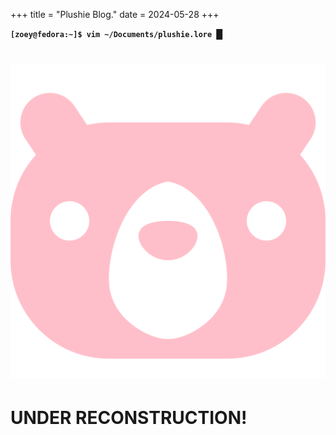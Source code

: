 +++
title = "Plushie Blog."
date = 2024-05-28
+++

<div class="catHeader">
<p><b><code class="code" aria-hidden="true">[zoey@fedora:~]$ vim ~/Documents/plushie.lore </code><span class="cursor">█</span></b></p>
</div>

  
<h1 class="categoryHeader"> <img src="/myarticles_zola/static/img/Plushies/bear-symbolic.png " alt="Plushies" class="categoryHeaderIcon">  </h1>
<h1>UNDER RECONSTRUCTION!</h1>

<!-- <!DOCTYPE html>
<html>
  <head>
    <meta name="view-transition" content="same-origin"/>
    <meta charset="UTF-8">
    <meta name="viewport" content="width=device-width, initial-scale=1.0">
    <title>The web site of zoeytheratspage</title>
    <script src="https://code.jquery.com/jquery-1.10.2.js"></script>
    <script type="text/javascript" src="/navBar/navBar.js"></script>
    <link href="/css/style.css" rel="stylesheet" type="text/css" media="all">
    <link href="/css/plushie.css" rel="stylesheet" type="text/css" media="all">
  </head>
  <body>
    <div id="navBar"></div>
    <main>
      <div class="catHeader">
        <p><b><code class="code" aria-hidden="true">[zoey@fedora:~]$ vim ~/Documents/plushie.lore </code><span class="cursor">█</span></b></p>
      </div>
  
      <h1 class="categoryHeader"> <img src="/myarticles_zola/static/img/Plushies/bear-symbolic.png " alt="Plushies" class="categoryHeaderIcon"> All my plushies ^.^ </h1>
      <h1>UNDER RECONSTRUCTION!</h1>
      <!-- <div class="animal">
        <h5 class="categoryHeaderH5">  Fernando The Dinosaur :3  </h5>
        <div class="animalContentContainerLeft animalContentContainer">
          <img src="/myarticles_zola/static/img/Plushies/Fernando.jpeg" class="plushieImgVerical">
          <div> 
            <p> <b>Date Of Adoption:</b> 29/08/23</p>
            <b> ABOUT:</b><p> Little Dinosaur, who seems to always be celebrating something given his horn looks like a party hat. Brain damage is not out the quesition with this goober.</p>
            <b> LIKES: </b>
            <ul>  
              <li> KDE Plasma and Konqi. </li>
              <li> Lettuce. </li>
              <li> Playing the Saxaphone. </li>
            </ul>
            <b> DISLIKES: </b>
            <ul>
              <li> Freddy Five Bear. </li>
              <li> People pressing in his horn. </li>
              <li> The French. </li>
            </ul>
            <p> <b> FAVOURITE GENDER: </b> Triceratops. </p>
          </div>
        </div>
      </div>

      <div class="animal">
        <h5 class="categoryHeaderH5">  Kevin The Round Fuck. </h5>
        <div class="animalContentContainerRight animalContentContainer">
          <div> 
            <p> <b>Date Of Adoption:</b> 13/02/23</p>
            <b> ABOUT:</b><p> Not sure what kind of creature they are, but they are extremely rotund and heavy. Pretty easy-going, but can be used as a weapon in a pinch. </p> <p> Convicted Felon For: Tax Evasion, Class A Illicit Drug Abuse, Battery and Assult, War Crimes In Yugoslavia, Shitting The Bed. </p>
            <b> LIKES: </b>
            <ul>  
              <li> Watermelon.</li>
              <li> Being used as a football. </li>
              <li> Cocaine. </li>
            </ul>
            <b> DISLIKES: </b>
            <ul>
              <li> Mangos. </li>
              <li> Bill Clinton. </li>
              <li> FreeBSD. </li>
            </ul>
            <p> <b> FAVOURITE MEAL: </b> Depeche Mode. </p>
          </div>
          <img src="/myarticles_zola/static/img/Plushies/Kevin.jpeg" class="plushieImgVerical">  
        </div>
      </div>

      <div class="animal">
        <h5 class="categoryHeaderH5">  Sharky The Blåhaj :3 </h5>
        <div class="animalContentContainerLeftVertical animalContentContainer">
          <img src="/myarticles_zola/static/img/Plushies/Sharky.jpeg" class="plushieImgHorizontal">
          <div> 
            <p> <b>Date Of Adoption:</b> 29/09/21</p>
            <b> ABOUT:</b><p> Trans sharky :3. He sits on my desk with me and acts as emotional support while im programming, and other related trans girl activities.</p>
            <b> LIKES: </b>
            <ul>  
              <li> Being spun in a washing machine.</li>
              <li> Snuggles.</li>
              <li> Hatsune Miku.</li>
            </ul>
            <b> DISLIKES: </b>
            <ul>
              <li> Furniture. </li>
              <li> Swedish meatballs. </li>
              <li> Anything related to IKEA really. </li>
            </ul>
            <p> <b> FAVOURITE COLOUR: </b> Trans Flag. </p>
          </div>
        </div>
      </div>

      <div class="animal">
        <h5 class="categoryHeaderH5">  Nazrin the Rat :3</h5>
        <div class="animalContentContainerRight animalContentContainer">
          <div> 
            <p> <b>Date Of Adoption:</b> 10/02/24</p>
            <b> ABOUT:</b><p> My smallest plushie but certainly not the least cute. I love my tiny little Norweigan rat companion, very fluffy and snugglable :3</p>
            <b> LIKES: </b>
            <ul>  
              <li> Cheese boards.</li>
              <li> Touhou.</li>
              <li> Chasing their own tail.</li>
            </ul>
            <b> DISLIKES: </b>
            <ul>
              <li> New yorkers. </li>
              <li> Rat traps. </li>
              <li> Organized religion.</li>
            </ul>
            <p> <b> FAVOURITE POKEMON: </b> Shadow The Hedgehog. </p>
          </div>
          <img src="/myarticles_zola/static/img/Plushies/Rar.jpeg" class="plushieImgVerical">
        </div>
      </div>

      <div class="animal">
        <h5 class="categoryHeaderH5">  Xenia The Fop :3</h5>
        <div class="animalContentContainerLeft animalContentContainer">
          <img src="/myarticles_zola/static/img/Plushies/Xenia.jpeg" class="plushieImgVerical">
          <div> 
            <p> <b>Date Of Adoption:</b> 10/02/24</p>
            <b> ABOUT:</b><p> A large fox (Scientific name: Fop Foxus) and named after the <a href="https://www.youtube.com/watch?v=0b4eW1KAuWE" target="_blank">rejected Linux mascot of the same name</a> they are a very floofy and friendly fox, but unfortunately I still have yet to figure out what they say.</a></a></p>
            <b> LIKES: </b>
            <ul>  
              <li> Orange soda.</li>
              <li> Chewing up shoes.</li>
              <li> Nose boops.</li>
            </ul>
            <b> DISLIKES: </b>
            <ul>
              <li> Fennec Foxes.</li>
              <li> The CIA.</li>
              <li> Kevin.</li>
            </ul>
            <p> <b> FAVOURITE SONG: </b> Nintendo Switch.</p>
          </div>
        </div>
      </div>

      <div class="animal">
        <h5 class="categoryHeaderH5">  Xenia The Fop Jr :3</h5>
        <div class="animalContentContainerRightVertical animalContentContainer">
          <div> 
            <p> <b>Date Of Adoption:</b> 28/06/22</p>
            <b> ABOUT:</b><p> Strangely I've had Xenia JR for longer than Xenia herself, but regardless, they are both equally as adorable and boopable fops. She is often seen hanging on top of different screens, owing to her small size making it easy to carry her anywhere.</p>
            <b> LIKES: </b>
            <ul>  
              <li> 50 Cent.</li>
              <li> Licking car batteries.</li>
              <li> Also nose boops.</li>
            </ul>
            <b> DISLIKES: </b>
            <ul>
              <li> Micheal Jackson.</li>
              <li> Italians.</li>
              <li> Gordan Ramsay.</li>
            </ul>
            <p> <b> FAVOURITE FUN FACT: </b> Those that call it soccer instead of football will not enter the pearly gates of heaven. </p>
          </div>  
          <img src="/myarticles_zola/static/img/Plushies/Xenia JR.jpeg" class="plushieImgHorizontal  ">
        </div>
      </div> -->

